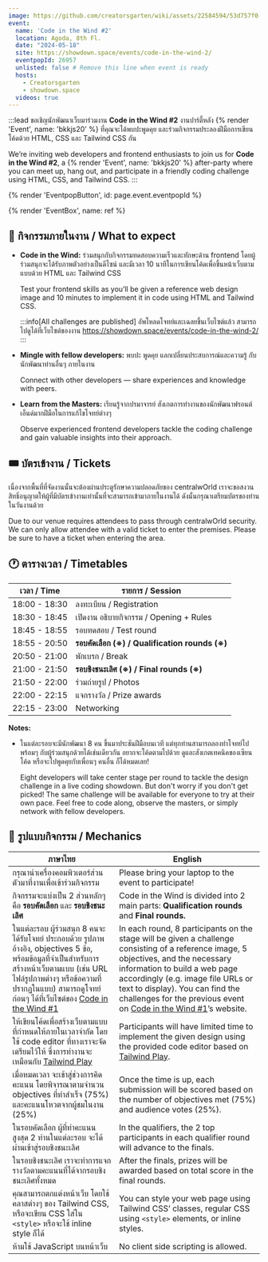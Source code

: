 ```yaml
---
image: https://github.com/creatorsgarten/wiki/assets/22584594/53d757f0-7dc2-4360-b3a4-8cc3413eae8b
event:
  name: 'Code in the Wind #2'
  location: Agoda, 8th Fl.
  date: "2024-05-18"
  site: https://showdown.space/events/code-in-the-wind-2/
  eventpopId: 26957
  unlisted: false # Remove this line when event is ready
  hosts:
    - Creatorsgarten
    - showdown.space
  videos: true
---
```


:::lead
ขอเชิญนักพัฒนาเว็บมาร่วมงาน **Code in the Wind #2** งานปาร์ตี้หลัง {% render 'Event', name: 'bkkjs20' %} ที่คุณจะได้พบปะพูดคุย และร่วมกิจกรรมประลองฝีมือการเขียนโค้ดด้วย HTML, CSS และ Tailwind CSS กัน

We’re inviting web developers and frontend enthusiasts to join us for **Code in the Wind #2**, a {% render 'Event', name: 'bkkjs20' %} after-party where you can meet up, hang out, and participate in a friendly coding challenge using HTML, CSS, and Tailwind CSS.
:::

{% render 'EventpopButton', id: page.event.eventpopId %}

{% render 'EventBox', name: ref %}

## 🎉 กิจกรรมภายในงาน / What to expect

- **Code in the Wind:** ร่วมสนุกกับกิจกรรมทดสอบความเร็วและทักษะด้าน frontend โดยผู้ร่วมสนุกจะได้รับภาพตัวอย่างเป็นดีไซน์ และมีเวลา 10 นาทีในการเขียนโค้ดเพื่อขึ้นหน้าเว็บตามแบบด้วย HTML และ Tailwind CSS

  Test your frontend skills as you’ll be given a reference web design image and 10 minutes to implement it in code using HTML and Tailwind CSS.

  :::info[All challenges are published]
  อัพโหลดโจทย์และเฉลยขึ้นเว็บไซต์แล้ว สามารถไปดูได้ที่เว็บไซต์ของงาน <https://showdown.space/events/code-in-the-wind-2/>
  :::

- **Mingle with fellow developers:** พบปะ พูดคุย แลกเปลี่ยนประสบการณ์และความรู้ กับนักพัฒนาท่านอื่นๆ ภายในงาน

  Connect with other developers — share experiences and knowledge with peers.

- **Learn from the Masters:** เรียนรู้จากปรมาจารย์ สังเกตการทำงานของนักพัฒนาฟรอนต์เอ็นด์มากฝีมือในการแก้ไขโจทย์ต่างๆ

  Observe experienced frontend developers tackle the coding challenge and gain valuable insights into their approach.

## 🎟️ บัตรเข้างาน / Tickets

เนื่องจากพื้นที่ที่จัดงานนั้นจะต้องผ่านประตูรักษาความปลอดภัยของ centralwOrld เราจะขอสงวนสิทธิ์อนุญาตให้ผู้ที่มีบัตรเข้างานเท่านั้นที่จะสามารถเข้ามาภายในงานได้ ดังนั้นกรุณาเตรียมบัตรของท่านในวันงานด้วย

Due to our venue requires attendees to pass through centralwOrld security. We can only allow attendee with a valid ticket to enter the premises. Please be sure to have a ticket when entering the area.

## 🕐 ตารางเวลา / Timetables

| เวลา / Time | รายการ / Session |
| - | - |
| 18:00 - 18:30 | ลงทะเบียน / Registration |
| 18:30 - 18:45 | เปิดงาน อธิบายกิจกรรม / Opening + Rules |
| 18:45 - 18:55 | รอบทดสอบ / Test round |
| 18:55 - 20:50 | **รอบคัดเลือก (※) / Qualification rounds (※)** |
| 20:50 - 21:00 | พักเบรก / Break |
| 21:00 - 21:50 | **รอบชิงชนะเลิศ (※) / Final rounds (※)** |
| 21:50 - 22:00 | ร่วมถ่ายรูป / Photos |
| 22:00 - 22:15 | แจกรางวัล / Prize awards |
| 22:15 - 23:00 | Networking |

**Notes:**

- ในแต่ละรอบจะมีนักพัฒนา 8 คน ขึ้นมาประชันฝีมือบนเวที แต่ทุกท่านสามารถลองทำโจทย์ไปพร้อมๆ กับผู้ร่วมสนุกด้วยได้เช่นเดียวกัน อยากจะโค้ดตามไปด้วย ดูและสังเกตเทคนิคของเซียนโค้ด หรือจะไปพูดคุยกับเพื่อนๆ คนอื่น ก็ได้หมดเลย!

  Eight developers will take center stage per round to tackle the design challenge in a live coding showdown. But don't worry if you don't get picked! The same challenge will be available for everyone to try at their own pace. Feel free to code along, observe the masters, or simply network with fellow developers.

## 📝 รูปแบบกิจกรรม / Mechanics

| ภาษาไทย | English |
| --- | --- |
| กรุณานำเครื่องคอมพิวเตอร์ส่วนตัวมาที่งานเพื่อเข้าร่วมกิจกรรม | Please bring your laptop to the event to participate! |
| กิจกรรมจะแบ่งเป็น 2 ส่วนหลักๆ คือ **รอบคัดเลือก** และ **รอบชิงชนะเลิศ** | Code in the Wind is divided into 2 main parts: **Qualification rounds** and **Final rounds.** |
| ในแต่ละรอบ ผู้ร่วมสนุก 8 คนจะได้รับโจทย์ ประกอบด้วย รูปภาพอ้างอิง, objectives 5 ข้อ, พร้อมข้อมูลที่จำเป็นสำหรับการสร้างหน้าเว็บตามแบบ (เช่น URL ไฟล์รูปภาพต่างๆ หรือข้อความที่ปรากฏในแบบ) สามารถดูโจทย์ก่อนๆ ได้ที่เว็บไซต์ของ [Code in the Wind #1](https://showdown.space/events/code-in-the-wind-1/) | In each round, 8 participants on the stage will be given a challenge consisting of a reference image, 5 objectives, and the necessary information to build a web page accordingly (e.g. image file URLs or text to display). You can find the challenges for the previous event on [Code in the Wind #1](https://showdown.space/events/code-in-the-wind-1/)’s website. |
| ให้เขียนโค้ดเพื่อสร้างเว็บตามแบบที่กำหนดให้ภายในเวลาจำกัด โดยใช้ code editor ที่ทางเราจะจัดเตรียมไว้ให้ ซึ่งการทำงานจะเหมือนกับ [Tailwind Play](https://play.tailwindcss.com) | Participants will have limited time to implement the given design using the provided code editor based on [Tailwind Play](https://play.tailwindcss.com). |
| เมื่อหมดเวลา จะเข้าสู่ช่วงการคิดคะแนน โดยพิจารณาตามจำนวน objectives ที่ทำสำเร็จ (75%) และคะแนนโหวตจากผู้ชมในงาน (25%) | Once the time is up, each submission will be scored based on the number of objectives met (75%) and audience votes (25%). |
| ในรอบคัดเลือก ผู้ที่ทำคะแนนสูงสุด 2 ท่านในแต่ละรอบ จะได้ผ่านเข้าสู่รอบชิงชนะเลิศ | In the qualifiers, the 2 top participants in each qualifier round will advance to the finals. |
| ในรอบชิงชนะเลิศ เราจะทำการแจกรางวัลตามคะแนนที่ได้จากรอบชิงชนะเลิศทั้งหมด | After the finals, prizes will be awarded based on total score in the final rounds. |
| คุณสามารถตกแต่งหน้าเว็บ โดยใช้คลาสต่างๆ ของ Tailwind CSS, หรือจะเขียน CSS ใส่ใน `<style>` หรือจะใช้ inline style ก็ได้ | You can style your web page using Tailwind CSS’ classes, regular CSS using `<style>` elements, or inline styles. |
| ห้ามใช้ JavaScript บนหน้าเว็บ | No client side scripting is allowed. |